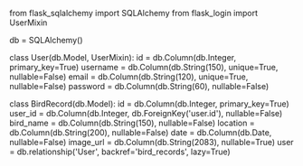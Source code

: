 from flask_sqlalchemy import SQLAlchemy
from flask_login import UserMixin

db = SQLAlchemy()

class User(db.Model, UserMixin):
    id = db.Column(db.Integer, primary_key=True)
    username = db.Column(db.String(150), unique=True, nullable=False)
    email = db.Column(db.String(120), unique=True, nullable=False)
    password = db.Column(db.String(60), nullable=False)

class BirdRecord(db.Model):
    id = db.Column(db.Integer, primary_key=True)
    user_id = db.Column(db.Integer, db.ForeignKey('user.id'), nullable=False)
    bird_name = db.Column(db.String(150), nullable=False)
    location = db.Column(db.String(200), nullable=False)
    date = db.Column(db.Date, nullable=False)
    image_url = db.Column(db.String(2083), nullable=True)
    user = db.relationship('User', backref='bird_records', lazy=True)
